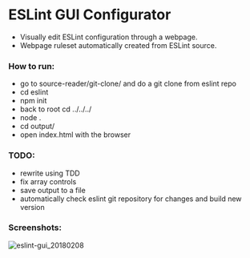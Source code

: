 # ESLint GUI Configurator
  * Visually edit ESLint configuration through a webpage.
  * Webpage ruleset automatically created from ESLint source.

### How to run:
 * go to source-reader/git-clone/ and do a git clone from eslint repo
 * cd eslint
 * npm init
 * back to root cd ../../../
 * node .
 * cd output/
 * open index.html with the browser

### TODO:
 * rewrite using TDD
 * fix array controls
 * save output to a file
 * automatically check eslint git repository for changes and build new version


### Screenshots:  
![eslint-gui_20180208](https://user-images.githubusercontent.com/17187114/36114425-ebeec192-1027-11e8-80ea-963ea7335d82.png)
